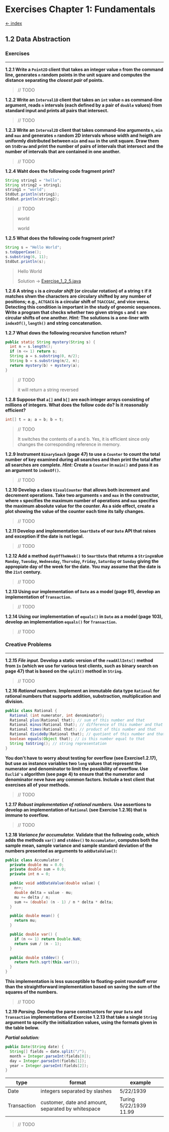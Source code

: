 # Exercises Chapter 1: Fundamentals

[<- index](../index.md)

## 1.2 Data Abstraction

### Exercises

---

**1.2.1 Write a `Point2D` client that takes an integer value `n` from the command line, generates `n` random points in the unit square and computes the distance separating the *closest pair* of points.**

> // TODO

**1.2.2 Write an `Interval1D` client that takes an `int` value `n` as command-line argument, reads `n` intervals (each defined by a pair of `double` values) from standard input and prints all pairs that intersect.**

> // TODO

**1.2.3 Write an `Interval2D` client that takes command-line arguments `n`, `min` and `max` and generates `n` random 2D intervals whose width and heigth are uniformly distributed between `min` and `max` in the unit square. Draw them on `StdDraw` and print the number of pairs of intervals that intersect and the number of intervals that are contained in one another.**

> // TODO

**1.2.4 Waht does the following code fragment print?**

```java
String string1 = "hello";
String string2 = string1;
string1 = "world";
StdOut.println(string1);
StdOut.println(string2);
```

> // TODO
>
> world
>
> world

**1.2.5 What does the following code fragment print?**

```java
String s = "Hello World";
s.toUpperCase();
s.substring(6, 11);
StdOut.println(s);
```

> Hello World
>
> Solution -> [Exercise_1_2_5.java](./Exercise_1_2_5.java)

**1.2.6 A string `s` is a _circular shift_ (or circular rotation) of a string `t` if it matches shwn the characters are circulary shifted by any number of positions; e.g., `ACTGACG` is a circular shift of `TGACCGAC`, and vice versa. Detecting this condition is important in the study of gneomic sequences. Write a program that checks whether two given strings `s` and `t` are circular shifts of one another. _Hint:_ The solutions is a one-liner with `indexOf()`, `length()` and string concatenation.**

**1.2.7 What dows the following recursive function return?**

```java
public static String mystery(String s) {
  int n = s.length();
  if (n <= 1) return s;
  String a = s.substring(0, n/2);
  String b = s.substring(n/2, n);
  return mystery(b) + mystery(a);
}
```

> // TODO
>
> it will return a string reversed

**1.2.8 Suppose that `a[]` and `b[]` are each integer arrays consisting of millions of integers. What does the follow code do? Is it reasonably efficient?**

```java
int[] t = a; a = b; b = t;
```

> // TODO
>
> It switches the contents of a and b. Yes, it is efficient since only changes the corresponding reference in memory.

**1.2.9 Instrument `BinarySeach` (page 47) to use a `Counter` to count the total number of key examined during all searches and then print the total after all searches are complete. _Hint:_ Create a `Counter` in `main()` and pass it as an argument to `indexOf()`.**

> // TODO

**1.2.10 Develop a class `VisualCounter` that allows both increment and decrement operations. Take two arguments `n` and `max` in the constructor, where `n` specifies the maximum number of operations and `max` specifies the maximum absolute value for the counter. As a side effect, create a plot showing the value of the counter each time its tally changes.**

> // TODO

**1.2.11 Develop and implementation `SmartDate` of our `Date` API that raises and exception if the date is not legal.**

> // TODO

**1.2.12 Add a method `dayOfTheWeek()` to `SmartDate` that returns a `String`value `Manday`, `Tuesday`, `Wednesday`, `Thursday`, `Friday`, `Saturday` or `Sunday` giving the appropiate day of the week for the date. You may assume that the date is the `21st` century.**

> // TODO

**1.2.13 Using our implementation of `Date` as a model (page 91), develop an implementation of `Transaction`.**

> // TODO

**1.2.14 Using our implementation of `equals()` in `Date` as a model (page 103), develop an implementation `equals()` for `Transaction`.**

> // TODO

### Creative Problems

---

**1.2.15 _File input._ Develop a static version of the `readAllInts()` method from `In` (which we use for various test clients, such as binary search on page 47) that is based on the `split()` method in `String`.**

> // TODO

**1.2.16 _Rational numbers._ Implement an immutable data type `Rational` for rational numbers that supports addition, substraction, multiplication and division.**

```java
public class Rational {
  Rational (int numerator, int denominator);
  Rational plus(Rational that); // sum of this number and that
  Rational minus(Rational that); // difference of this number and that
  Rational times(Rational that); // product of this number and that
  Rational divideBy(Rational that); // quotient of this number and that
  boolean equals(Object that); // is this number equal to that
  String toString(); // string representation
}
```

**You don't have to worry about testing for overflow (see Exercise1.2.17), but use as instance variables two `long` values that represent the numerator and denominator to limit the possibility of overflow. Use `Euclid's` algorithm (see page 4) to ensure that the numerator and denominator neve have any common factors. Include a test client that exercises all of your methods.**

> // TODO

**1.2.17 _Robust implementation of rational numbers._ Use assertions to develop an implementation of `Rational` (see Exercise 1.2.16) that is immune to overflow.**

> // TODO

**1.2.18 _Variance for accumulator._ Validate that the following code, which adds the methods `var()` and `stddev()` to `Accumulator`, computes both the sample mean, sample variance and sample standard deviation of the numbers presented as arguments to `addDataValue()`:**

```java
public class Accumulator {
  private double mu = 0.0;
  private double sum = 0.0;
  private int n = 0;

  public void addDataValue(double value) {
    n++;
    double delta = value - mu;
    mu += delta / n;
    sum += (double) (n - 1) / n * delta * delta;
  }

  public double mean() {
    return mu;
  }

  public double var() {
    if (n <= 1) return Double.NaN;
    return sum / (n - 1);
  }

  public double stddev() {
    return Math.sqrt(this.var());
  }
}
```

**This implementation is less susceptible to floating-point roundoff error than the straightforward implementation based on saving the sum of the squares of the numbers.**

> // TODO

**1.2.19 _Parsing_. Develop the parse constructors for your `Date` and `Transaction` implementations of Exercise 1.2.13 that take a single `String` argument to specify the initialization values, using the formats given in the table below.**

**_Partial solution:_**

```java
public Date(String date) {
  String[] fields = date.split("/");
  month = Integer.parseInt(fields[0]);
  day = Integer.parseInt(fields[1]);
  year = Integer.parseInt(fields[2]);
}
```

| type | format | example |
|------|--------|---------|
| Date | integers separated by slashes | 5/22/1939 |
| Transaction | customer, date and amount, separated by whitespace | Turing 5/22/1939 11.99 |

> // TODO
